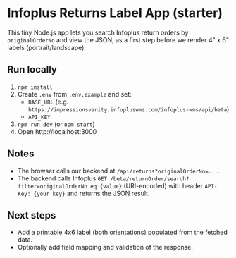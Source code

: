 # Infoplus Returns Label App (starter)

This tiny Node.js app lets you search Infoplus return orders by `originalOrderNo` and view the JSON,
as a first step before we render 4" x 6" labels (portrait/landscape).

## Run locally

1. `npm install`
2. Create `.env` from `.env.example` and set:
   - `BASE_URL` (e.g. `https://impressionsvanity.infopluswms.com/infoplus-wms/api/beta`)
   - `API_KEY` 
3. `npm run dev` (or `npm start`)
4. Open http://localhost:3000

## Notes

- The browser calls our backend at `/api/returns?originalOrderNo=...`.
- The backend calls Infoplus `GET /beta/returnOrder/search?filter=originalOrderNo eq {value}` (URI-encoded)
  with header `API-Key: {your key}` and returns the JSON result.

## Next steps

- Add a printable 4x6 label (both orientations) populated from the fetched data.
- Optionally add field mapping and validation of the response.

